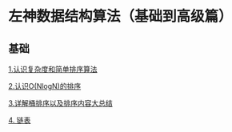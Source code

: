 # 左神数据结构算法（基础到高级篇）
## 基础
[1.认识复杂度和简单排序算法](./notes/基础01.md)

[2.认识O(NlogN)的排序](./notes/基础02.md)

[3.详解桶排序以及排序内容大总结](./notes/基础02.md)

[4. 链表](./notes/基础02.md)



